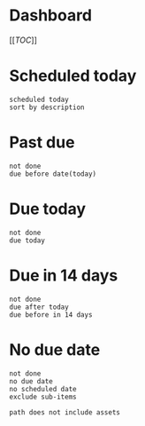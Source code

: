 # Dashboard
[[_TOC_]]

# Scheduled today
```tasks  
scheduled today
sort by description
```

# Past due
```tasks
not done
due before date(today)
```

# Due today
```tasks  
not done  
due today  
```

#  Due in 14 days
```tasks
not done
due after today
due before in 14 days
```

# No due date
```tasks
not done
no due date
no scheduled date
exclude sub-items

path does not include assets
```
